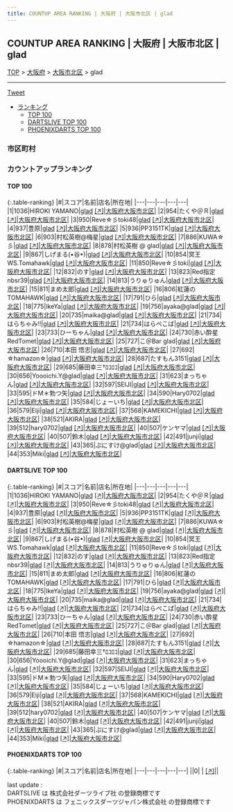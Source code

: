 ```yaml
---
title: COUNTUP AREA RANKING | 大阪府 | 大阪市北区 | glad
---
```

## COUNTUP AREA RANKING | 大阪府 | 大阪市北区 | glad

[TOP](/darts/rank/) > [大阪府](/darts/rank/大阪府/) > [大阪市北区](/darts/rank/大阪府/大阪市北区/) > glad

___

<a href="https://twitter.com/share?ref_src=twsrc%5Etfw" data-text="COUNTUP AREA RANKING | 大阪府大阪市北区glad" class="twitter-share-button" data-hashtags="DARTSLIVE,PHOENIXDARTS,darts,ダーツ" data-show-count="false">Tweet</a>

* [ランキング](#カウントアップランキング)
    * [TOP 100](#top-100)
    * [DARTSLIVE TOP 100](#dartslive-top-100)
    * [PHOENIXDARTS TOP 100](#phoenixdarts-top-100)

### 市区町村

<ul>

</ul>

### カウントアップランキング

#### TOP 100



{:.table-ranking}
|#|スコア|名前|店名|所在地|
|---|---|---|---|---|
|1|1036|<span class="rank-name-dl">HIROKI YAMANO</span>|<a href="/darts/rank/shops/3447a9be4a363108fec1ae84bb28bd87.html">glad</a> <a href="https://search.dartslive.com/jp/shop/3447a9be4a363108fec1ae84bb28bd87">[↗]</a>|<a href="/darts/rank/大阪府/大阪市北区">大阪府大阪市北区</a>|
|2|954|<span class="rank-name-dl">たくや＠Ｒ</span>|<a href="/darts/rank/shops/3447a9be4a363108fec1ae84bb28bd87.html">glad</a> <a href="https://search.dartslive.com/jp/shop/3447a9be4a363108fec1ae84bb28bd87">[↗]</a>|<a href="/darts/rank/大阪府/大阪市北区">大阪府大阪市北区</a>|
|3|950|<span class="rank-name-dl">Reve☆彡toki48</span>|<a href="/darts/rank/shops/3447a9be4a363108fec1ae84bb28bd87.html">glad</a> <a href="https://search.dartslive.com/jp/shop/3447a9be4a363108fec1ae84bb28bd87">[↗]</a>|<a href="/darts/rank/大阪府/大阪市北区">大阪府大阪市北区</a>|
|4|937|<span class="rank-name-dl">豊原</span>|<a href="/darts/rank/shops/3447a9be4a363108fec1ae84bb28bd87.html">glad</a> <a href="https://search.dartslive.com/jp/shop/3447a9be4a363108fec1ae84bb28bd87">[↗]</a>|<a href="/darts/rank/大阪府/大阪市北区">大阪府大阪市北区</a>|
|5|936|<span class="rank-name-dl">PP3151TK</span>|<a href="/darts/rank/shops/3447a9be4a363108fec1ae84bb28bd87.html">glad</a> <a href="https://search.dartslive.com/jp/shop/3447a9be4a363108fec1ae84bb28bd87">[↗]</a>|<a href="/darts/rank/大阪府/大阪市北区">大阪府大阪市北区</a>|
|6|903|<span class="rank-name-dl">村松英樹@梅星</span>|<a href="/darts/rank/shops/3447a9be4a363108fec1ae84bb28bd87.html">glad</a> <a href="https://search.dartslive.com/jp/shop/3447a9be4a363108fec1ae84bb28bd87">[↗]</a>|<a href="/darts/rank/大阪府/大阪市北区">大阪府大阪市北区</a>|
|7|886|<span class="rank-name-dl">KUWA☆彡</span>|<a href="/darts/rank/shops/3447a9be4a363108fec1ae84bb28bd87.html">glad</a> <a href="https://search.dartslive.com/jp/shop/3447a9be4a363108fec1ae84bb28bd87">[↗]</a>|<a href="/darts/rank/大阪府/大阪市北区">大阪府大阪市北区</a>|
|8|878|<span class="rank-name-dl">村松英樹 @ glad</span>|<a href="/darts/rank/shops/3447a9be4a363108fec1ae84bb28bd87.html">glad</a> <a href="https://search.dartslive.com/jp/shop/3447a9be4a363108fec1ae84bb28bd87">[↗]</a>|<a href="/darts/rank/大阪府/大阪市北区">大阪府大阪市北区</a>|
|9|867|<span class="rank-name-dl">しげまる(•谷•)</span>|<a href="/darts/rank/shops/3447a9be4a363108fec1ae84bb28bd87.html">glad</a> <a href="https://search.dartslive.com/jp/shop/3447a9be4a363108fec1ae84bb28bd87">[↗]</a>|<a href="/darts/rank/大阪府/大阪市北区">大阪府大阪市北区</a>|
|10|854|<span class="rank-name-dl">冥王WS.Tomahawk</span>|<a href="/darts/rank/shops/3447a9be4a363108fec1ae84bb28bd87.html">glad</a> <a href="https://search.dartslive.com/jp/shop/3447a9be4a363108fec1ae84bb28bd87">[↗]</a>|<a href="/darts/rank/大阪府/大阪市北区">大阪府大阪市北区</a>|
|11|850|<span class="rank-name-dl">Reve☆彡toki</span>|<a href="/darts/rank/shops/3447a9be4a363108fec1ae84bb28bd87.html">glad</a> <a href="https://search.dartslive.com/jp/shop/3447a9be4a363108fec1ae84bb28bd87">[↗]</a>|<a href="/darts/rank/大阪府/大阪市北区">大阪府大阪市北区</a>|
|12|832|<span class="rank-name-dl">のす</span>|<a href="/darts/rank/shops/3447a9be4a363108fec1ae84bb28bd87.html">glad</a> <a href="https://search.dartslive.com/jp/shop/3447a9be4a363108fec1ae84bb28bd87">[↗]</a>|<a href="/darts/rank/大阪府/大阪市北区">大阪府大阪市北区</a>|
|13|823|<span class="rank-name-dl">Red指定nbsr39</span>|<a href="/darts/rank/shops/3447a9be4a363108fec1ae84bb28bd87.html">glad</a> <a href="https://search.dartslive.com/jp/shop/3447a9be4a363108fec1ae84bb28bd87">[↗]</a>|<a href="/darts/rank/大阪府/大阪市北区">大阪府大阪市北区</a>|
|14|813|<span class="rank-name-dl">うりゅりゅん</span>|<a href="/darts/rank/shops/3447a9be4a363108fec1ae84bb28bd87.html">glad</a> <a href="https://search.dartslive.com/jp/shop/3447a9be4a363108fec1ae84bb28bd87">[↗]</a>|<a href="/darts/rank/大阪府/大阪市北区">大阪府大阪市北区</a>|
|15|811|<span class="rank-name-dl">まめ太郎</span>|<a href="/darts/rank/shops/3447a9be4a363108fec1ae84bb28bd87.html">glad</a> <a href="https://search.dartslive.com/jp/shop/3447a9be4a363108fec1ae84bb28bd87">[↗]</a>|<a href="/darts/rank/大阪府/大阪市北区">大阪府大阪市北区</a>|
|16|806|<span class="rank-name-dl">紅蓮のTOMAHAWK</span>|<a href="/darts/rank/shops/3447a9be4a363108fec1ae84bb28bd87.html">glad</a> <a href="https://search.dartslive.com/jp/shop/3447a9be4a363108fec1ae84bb28bd87">[↗]</a>|<a href="/darts/rank/大阪府/大阪市北区">大阪府大阪市北区</a>|
|17|791|<span class="rank-name-dl">ひら</span>|<a href="/darts/rank/shops/3447a9be4a363108fec1ae84bb28bd87.html">glad</a> <a href="https://search.dartslive.com/jp/shop/3447a9be4a363108fec1ae84bb28bd87">[↗]</a>|<a href="/darts/rank/大阪府/大阪市北区">大阪府大阪市北区</a>|
|18|775|<span class="rank-name-dl">IkeYa</span>|<a href="/darts/rank/shops/3447a9be4a363108fec1ae84bb28bd87.html">glad</a> <a href="https://search.dartslive.com/jp/shop/3447a9be4a363108fec1ae84bb28bd87">[↗]</a>|<a href="/darts/rank/大阪府/大阪市北区">大阪府大阪市北区</a>|
|19|756|<span class="rank-name-dl">ayaka@glad</span>|<a href="/darts/rank/shops/3447a9be4a363108fec1ae84bb28bd87.html">glad</a> <a href="https://search.dartslive.com/jp/shop/3447a9be4a363108fec1ae84bb28bd87">[↗]</a>|<a href="/darts/rank/大阪府/大阪市北区">大阪府大阪市北区</a>|
|20|735|<span class="rank-name-dl">maika@glad</span>|<a href="/darts/rank/shops/3447a9be4a363108fec1ae84bb28bd87.html">glad</a> <a href="https://search.dartslive.com/jp/shop/3447a9be4a363108fec1ae84bb28bd87">[↗]</a>|<a href="/darts/rank/大阪府/大阪市北区">大阪府大阪市北区</a>|
|21|734|<span class="rank-name-dl">はらちゃみ‼︎</span>|<a href="/darts/rank/shops/3447a9be4a363108fec1ae84bb28bd87.html">glad</a> <a href="https://search.dartslive.com/jp/shop/3447a9be4a363108fec1ae84bb28bd87">[↗]</a>|<a href="/darts/rank/大阪府/大阪市北区">大阪府大阪市北区</a>|
|21|734|<span class="rank-name-dl">はらぺこば</span>|<a href="/darts/rank/shops/3447a9be4a363108fec1ae84bb28bd87.html">glad</a> <a href="https://search.dartslive.com/jp/shop/3447a9be4a363108fec1ae84bb28bd87">[↗]</a>|<a href="/darts/rank/大阪府/大阪市北区">大阪府大阪市北区</a>|
|23|733|<span class="rank-name-dl">ひーちゃん</span>|<a href="/darts/rank/shops/3447a9be4a363108fec1ae84bb28bd87.html">glad</a> <a href="https://search.dartslive.com/jp/shop/3447a9be4a363108fec1ae84bb28bd87">[↗]</a>|<a href="/darts/rank/大阪府/大阪市北区">大阪府大阪市北区</a>|
|24|730|<span class="rank-name-dl">赤い酔星RedTomet</span>|<a href="/darts/rank/shops/3447a9be4a363108fec1ae84bb28bd87.html">glad</a> <a href="https://search.dartslive.com/jp/shop/3447a9be4a363108fec1ae84bb28bd87">[↗]</a>|<a href="/darts/rank/大阪府/大阪市北区">大阪府大阪市北区</a>|
|25|727|<span class="rank-name-dl">こ＠Bar glad</span>|<a href="/darts/rank/shops/3447a9be4a363108fec1ae84bb28bd87.html">glad</a> <a href="https://search.dartslive.com/jp/shop/3447a9be4a363108fec1ae84bb28bd87">[↗]</a>|<a href="/darts/rank/大阪府/大阪市北区">大阪府大阪市北区</a>|
|26|710|<span class="rank-name-dl">本田 悟志</span>|<a href="/darts/rank/shops/3447a9be4a363108fec1ae84bb28bd87.html">glad</a> <a href="https://search.dartslive.com/jp/shop/3447a9be4a363108fec1ae84bb28bd87">[↗]</a>|<a href="/darts/rank/大阪府/大阪市北区">大阪府大阪市北区</a>|
|27|692|<span class="rank-name-dl">☆hamazon☆</span>|<a href="/darts/rank/shops/3447a9be4a363108fec1ae84bb28bd87.html">glad</a> <a href="https://search.dartslive.com/jp/shop/3447a9be4a363108fec1ae84bb28bd87">[↗]</a>|<a href="/darts/rank/大阪府/大阪市北区">大阪府大阪市北区</a>|
|28|687|<span class="rank-name-dl">たすもん3151</span>|<a href="/darts/rank/shops/3447a9be4a363108fec1ae84bb28bd87.html">glad</a> <a href="https://search.dartslive.com/jp/shop/3447a9be4a363108fec1ae84bb28bd87">[↗]</a>|<a href="/darts/rank/大阪府/大阪市北区">大阪府大阪市北区</a>|
|29|685|<span class="rank-name-dl">藤田幸三†ﾛｺﾛｺ</span>|<a href="/darts/rank/shops/3447a9be4a363108fec1ae84bb28bd87.html">glad</a> <a href="https://search.dartslive.com/jp/shop/3447a9be4a363108fec1ae84bb28bd87">[↗]</a>|<a href="/darts/rank/大阪府/大阪市北区">大阪府大阪市北区</a>|
|30|656|<span class="rank-name-dl">Yoooichi.Y@glad</span>|<a href="/darts/rank/shops/3447a9be4a363108fec1ae84bb28bd87.html">glad</a> <a href="https://search.dartslive.com/jp/shop/3447a9be4a363108fec1ae84bb28bd87">[↗]</a>|<a href="/darts/rank/大阪府/大阪市北区">大阪府大阪市北区</a>|
|31|623|<span class="rank-name-dl">まっちゃん</span>|<a href="/darts/rank/shops/3447a9be4a363108fec1ae84bb28bd87.html">glad</a> <a href="https://search.dartslive.com/jp/shop/3447a9be4a363108fec1ae84bb28bd87">[↗]</a>|<a href="/darts/rank/大阪府/大阪市北区">大阪府大阪市北区</a>|
|32|597|<span class="rank-name-dl">SEIJI</span>|<a href="/darts/rank/shops/3447a9be4a363108fec1ae84bb28bd87.html">glad</a> <a href="https://search.dartslive.com/jp/shop/3447a9be4a363108fec1ae84bb28bd87">[↗]</a>|<a href="/darts/rank/大阪府/大阪市北区">大阪府大阪市北区</a>|
|33|595|<span class="rank-name-dl">ドM＊勃つ矢</span>|<a href="/darts/rank/shops/3447a9be4a363108fec1ae84bb28bd87.html">glad</a> <a href="https://search.dartslive.com/jp/shop/3447a9be4a363108fec1ae84bb28bd87">[↗]</a>|<a href="/darts/rank/大阪府/大阪市北区">大阪府大阪市北区</a>|
|34|590|<span class="rank-name-dl">Hary0702</span>|<a href="/darts/rank/shops/3447a9be4a363108fec1ae84bb28bd87.html">glad</a> <a href="https://search.dartslive.com/jp/shop/3447a9be4a363108fec1ae84bb28bd87">[↗]</a>|<a href="/darts/rank/大阪府/大阪市北区">大阪府大阪市北区</a>|
|35|584|<span class="rank-name-dl">じょーいち</span>|<a href="/darts/rank/shops/3447a9be4a363108fec1ae84bb28bd87.html">glad</a> <a href="https://search.dartslive.com/jp/shop/3447a9be4a363108fec1ae84bb28bd87">[↗]</a>|<a href="/darts/rank/大阪府/大阪市北区">大阪府大阪市北区</a>|
|36|579|<span class="rank-name-dl">Eiji</span>|<a href="/darts/rank/shops/3447a9be4a363108fec1ae84bb28bd87.html">glad</a> <a href="https://search.dartslive.com/jp/shop/3447a9be4a363108fec1ae84bb28bd87">[↗]</a>|<a href="/darts/rank/大阪府/大阪市北区">大阪府大阪市北区</a>|
|37|568|<span class="rank-name-dl">KAMEKICHI</span>|<a href="/darts/rank/shops/3447a9be4a363108fec1ae84bb28bd87.html">glad</a> <a href="https://search.dartslive.com/jp/shop/3447a9be4a363108fec1ae84bb28bd87">[↗]</a>|<a href="/darts/rank/大阪府/大阪市北区">大阪府大阪市北区</a>|
|38|521|<span class="rank-name-dl">AKIRA</span>|<a href="/darts/rank/shops/3447a9be4a363108fec1ae84bb28bd87.html">glad</a> <a href="https://search.dartslive.com/jp/shop/3447a9be4a363108fec1ae84bb28bd87">[↗]</a>|<a href="/darts/rank/大阪府/大阪市北区">大阪府大阪市北区</a>|
|39|512|<span class="rank-name-dl">hary0702</span>|<a href="/darts/rank/shops/3447a9be4a363108fec1ae84bb28bd87.html">glad</a> <a href="https://search.dartslive.com/jp/shop/3447a9be4a363108fec1ae84bb28bd87">[↗]</a>|<a href="/darts/rank/大阪府/大阪市北区">大阪府大阪市北区</a>|
|40|507|<span class="rank-name-dl">ケンヤマ</span>|<a href="/darts/rank/shops/3447a9be4a363108fec1ae84bb28bd87.html">glad</a> <a href="https://search.dartslive.com/jp/shop/3447a9be4a363108fec1ae84bb28bd87">[↗]</a>|<a href="/darts/rank/大阪府/大阪市北区">大阪府大阪市北区</a>|
|40|507|<span class="rank-name-dl">鈴木</span>|<a href="/darts/rank/shops/3447a9be4a363108fec1ae84bb28bd87.html">glad</a> <a href="https://search.dartslive.com/jp/shop/3447a9be4a363108fec1ae84bb28bd87">[↗]</a>|<a href="/darts/rank/大阪府/大阪市北区">大阪府大阪市北区</a>|
|42|491|<span class="rank-name-dl">junji</span>|<a href="/darts/rank/shops/3447a9be4a363108fec1ae84bb28bd87.html">glad</a> <a href="https://search.dartslive.com/jp/shop/3447a9be4a363108fec1ae84bb28bd87">[↗]</a>|<a href="/darts/rank/大阪府/大阪市北区">大阪府大阪市北区</a>|
|43|365|<span class="rank-name-dl">ぷにすけ@glad</span>|<a href="/darts/rank/shops/3447a9be4a363108fec1ae84bb28bd87.html">glad</a> <a href="https://search.dartslive.com/jp/shop/3447a9be4a363108fec1ae84bb28bd87">[↗]</a>|<a href="/darts/rank/大阪府/大阪市北区">大阪府大阪市北区</a>|
|44|353|<span class="rank-name-dl">Miki</span>|<a href="/darts/rank/shops/3447a9be4a363108fec1ae84bb28bd87.html">glad</a> <a href="https://search.dartslive.com/jp/shop/3447a9be4a363108fec1ae84bb28bd87">[↗]</a>|<a href="/darts/rank/大阪府/大阪市北区">大阪府大阪市北区</a>|


#### DARTSLIVE TOP 100



{:.table-ranking}
|#|スコア|名前|店名|所在地|
|---|---|---|---|---|
|1|1036|<span class="rank-name-dl">HIROKI YAMANO</span>|<a href="/darts/rank/shops/3447a9be4a363108fec1ae84bb28bd87.html">glad</a> <a href="https://search.dartslive.com/jp/shop/3447a9be4a363108fec1ae84bb28bd87">[↗]</a>|<a href="/darts/rank/大阪府/大阪市北区">大阪府大阪市北区</a>|
|2|954|<span class="rank-name-dl">たくや＠Ｒ</span>|<a href="/darts/rank/shops/3447a9be4a363108fec1ae84bb28bd87.html">glad</a> <a href="https://search.dartslive.com/jp/shop/3447a9be4a363108fec1ae84bb28bd87">[↗]</a>|<a href="/darts/rank/大阪府/大阪市北区">大阪府大阪市北区</a>|
|3|950|<span class="rank-name-dl">Reve☆彡toki48</span>|<a href="/darts/rank/shops/3447a9be4a363108fec1ae84bb28bd87.html">glad</a> <a href="https://search.dartslive.com/jp/shop/3447a9be4a363108fec1ae84bb28bd87">[↗]</a>|<a href="/darts/rank/大阪府/大阪市北区">大阪府大阪市北区</a>|
|4|937|<span class="rank-name-dl">豊原</span>|<a href="/darts/rank/shops/3447a9be4a363108fec1ae84bb28bd87.html">glad</a> <a href="https://search.dartslive.com/jp/shop/3447a9be4a363108fec1ae84bb28bd87">[↗]</a>|<a href="/darts/rank/大阪府/大阪市北区">大阪府大阪市北区</a>|
|5|936|<span class="rank-name-dl">PP3151TK</span>|<a href="/darts/rank/shops/3447a9be4a363108fec1ae84bb28bd87.html">glad</a> <a href="https://search.dartslive.com/jp/shop/3447a9be4a363108fec1ae84bb28bd87">[↗]</a>|<a href="/darts/rank/大阪府/大阪市北区">大阪府大阪市北区</a>|
|6|903|<span class="rank-name-dl">村松英樹@梅星</span>|<a href="/darts/rank/shops/3447a9be4a363108fec1ae84bb28bd87.html">glad</a> <a href="https://search.dartslive.com/jp/shop/3447a9be4a363108fec1ae84bb28bd87">[↗]</a>|<a href="/darts/rank/大阪府/大阪市北区">大阪府大阪市北区</a>|
|7|886|<span class="rank-name-dl">KUWA☆彡</span>|<a href="/darts/rank/shops/3447a9be4a363108fec1ae84bb28bd87.html">glad</a> <a href="https://search.dartslive.com/jp/shop/3447a9be4a363108fec1ae84bb28bd87">[↗]</a>|<a href="/darts/rank/大阪府/大阪市北区">大阪府大阪市北区</a>|
|8|878|<span class="rank-name-dl">村松英樹 @ glad</span>|<a href="/darts/rank/shops/3447a9be4a363108fec1ae84bb28bd87.html">glad</a> <a href="https://search.dartslive.com/jp/shop/3447a9be4a363108fec1ae84bb28bd87">[↗]</a>|<a href="/darts/rank/大阪府/大阪市北区">大阪府大阪市北区</a>|
|9|867|<span class="rank-name-dl">しげまる(•谷•)</span>|<a href="/darts/rank/shops/3447a9be4a363108fec1ae84bb28bd87.html">glad</a> <a href="https://search.dartslive.com/jp/shop/3447a9be4a363108fec1ae84bb28bd87">[↗]</a>|<a href="/darts/rank/大阪府/大阪市北区">大阪府大阪市北区</a>|
|10|854|<span class="rank-name-dl">冥王WS.Tomahawk</span>|<a href="/darts/rank/shops/3447a9be4a363108fec1ae84bb28bd87.html">glad</a> <a href="https://search.dartslive.com/jp/shop/3447a9be4a363108fec1ae84bb28bd87">[↗]</a>|<a href="/darts/rank/大阪府/大阪市北区">大阪府大阪市北区</a>|
|11|850|<span class="rank-name-dl">Reve☆彡toki</span>|<a href="/darts/rank/shops/3447a9be4a363108fec1ae84bb28bd87.html">glad</a> <a href="https://search.dartslive.com/jp/shop/3447a9be4a363108fec1ae84bb28bd87">[↗]</a>|<a href="/darts/rank/大阪府/大阪市北区">大阪府大阪市北区</a>|
|12|832|<span class="rank-name-dl">のす</span>|<a href="/darts/rank/shops/3447a9be4a363108fec1ae84bb28bd87.html">glad</a> <a href="https://search.dartslive.com/jp/shop/3447a9be4a363108fec1ae84bb28bd87">[↗]</a>|<a href="/darts/rank/大阪府/大阪市北区">大阪府大阪市北区</a>|
|13|823|<span class="rank-name-dl">Red指定nbsr39</span>|<a href="/darts/rank/shops/3447a9be4a363108fec1ae84bb28bd87.html">glad</a> <a href="https://search.dartslive.com/jp/shop/3447a9be4a363108fec1ae84bb28bd87">[↗]</a>|<a href="/darts/rank/大阪府/大阪市北区">大阪府大阪市北区</a>|
|14|813|<span class="rank-name-dl">うりゅりゅん</span>|<a href="/darts/rank/shops/3447a9be4a363108fec1ae84bb28bd87.html">glad</a> <a href="https://search.dartslive.com/jp/shop/3447a9be4a363108fec1ae84bb28bd87">[↗]</a>|<a href="/darts/rank/大阪府/大阪市北区">大阪府大阪市北区</a>|
|15|811|<span class="rank-name-dl">まめ太郎</span>|<a href="/darts/rank/shops/3447a9be4a363108fec1ae84bb28bd87.html">glad</a> <a href="https://search.dartslive.com/jp/shop/3447a9be4a363108fec1ae84bb28bd87">[↗]</a>|<a href="/darts/rank/大阪府/大阪市北区">大阪府大阪市北区</a>|
|16|806|<span class="rank-name-dl">紅蓮のTOMAHAWK</span>|<a href="/darts/rank/shops/3447a9be4a363108fec1ae84bb28bd87.html">glad</a> <a href="https://search.dartslive.com/jp/shop/3447a9be4a363108fec1ae84bb28bd87">[↗]</a>|<a href="/darts/rank/大阪府/大阪市北区">大阪府大阪市北区</a>|
|17|791|<span class="rank-name-dl">ひら</span>|<a href="/darts/rank/shops/3447a9be4a363108fec1ae84bb28bd87.html">glad</a> <a href="https://search.dartslive.com/jp/shop/3447a9be4a363108fec1ae84bb28bd87">[↗]</a>|<a href="/darts/rank/大阪府/大阪市北区">大阪府大阪市北区</a>|
|18|775|<span class="rank-name-dl">IkeYa</span>|<a href="/darts/rank/shops/3447a9be4a363108fec1ae84bb28bd87.html">glad</a> <a href="https://search.dartslive.com/jp/shop/3447a9be4a363108fec1ae84bb28bd87">[↗]</a>|<a href="/darts/rank/大阪府/大阪市北区">大阪府大阪市北区</a>|
|19|756|<span class="rank-name-dl">ayaka@glad</span>|<a href="/darts/rank/shops/3447a9be4a363108fec1ae84bb28bd87.html">glad</a> <a href="https://search.dartslive.com/jp/shop/3447a9be4a363108fec1ae84bb28bd87">[↗]</a>|<a href="/darts/rank/大阪府/大阪市北区">大阪府大阪市北区</a>|
|20|735|<span class="rank-name-dl">maika@glad</span>|<a href="/darts/rank/shops/3447a9be4a363108fec1ae84bb28bd87.html">glad</a> <a href="https://search.dartslive.com/jp/shop/3447a9be4a363108fec1ae84bb28bd87">[↗]</a>|<a href="/darts/rank/大阪府/大阪市北区">大阪府大阪市北区</a>|
|21|734|<span class="rank-name-dl">はらちゃみ‼︎</span>|<a href="/darts/rank/shops/3447a9be4a363108fec1ae84bb28bd87.html">glad</a> <a href="https://search.dartslive.com/jp/shop/3447a9be4a363108fec1ae84bb28bd87">[↗]</a>|<a href="/darts/rank/大阪府/大阪市北区">大阪府大阪市北区</a>|
|21|734|<span class="rank-name-dl">はらぺこば</span>|<a href="/darts/rank/shops/3447a9be4a363108fec1ae84bb28bd87.html">glad</a> <a href="https://search.dartslive.com/jp/shop/3447a9be4a363108fec1ae84bb28bd87">[↗]</a>|<a href="/darts/rank/大阪府/大阪市北区">大阪府大阪市北区</a>|
|23|733|<span class="rank-name-dl">ひーちゃん</span>|<a href="/darts/rank/shops/3447a9be4a363108fec1ae84bb28bd87.html">glad</a> <a href="https://search.dartslive.com/jp/shop/3447a9be4a363108fec1ae84bb28bd87">[↗]</a>|<a href="/darts/rank/大阪府/大阪市北区">大阪府大阪市北区</a>|
|24|730|<span class="rank-name-dl">赤い酔星RedTomet</span>|<a href="/darts/rank/shops/3447a9be4a363108fec1ae84bb28bd87.html">glad</a> <a href="https://search.dartslive.com/jp/shop/3447a9be4a363108fec1ae84bb28bd87">[↗]</a>|<a href="/darts/rank/大阪府/大阪市北区">大阪府大阪市北区</a>|
|25|727|<span class="rank-name-dl">こ＠Bar glad</span>|<a href="/darts/rank/shops/3447a9be4a363108fec1ae84bb28bd87.html">glad</a> <a href="https://search.dartslive.com/jp/shop/3447a9be4a363108fec1ae84bb28bd87">[↗]</a>|<a href="/darts/rank/大阪府/大阪市北区">大阪府大阪市北区</a>|
|26|710|<span class="rank-name-dl">本田 悟志</span>|<a href="/darts/rank/shops/3447a9be4a363108fec1ae84bb28bd87.html">glad</a> <a href="https://search.dartslive.com/jp/shop/3447a9be4a363108fec1ae84bb28bd87">[↗]</a>|<a href="/darts/rank/大阪府/大阪市北区">大阪府大阪市北区</a>|
|27|692|<span class="rank-name-dl">☆hamazon☆</span>|<a href="/darts/rank/shops/3447a9be4a363108fec1ae84bb28bd87.html">glad</a> <a href="https://search.dartslive.com/jp/shop/3447a9be4a363108fec1ae84bb28bd87">[↗]</a>|<a href="/darts/rank/大阪府/大阪市北区">大阪府大阪市北区</a>|
|28|687|<span class="rank-name-dl">たすもん3151</span>|<a href="/darts/rank/shops/3447a9be4a363108fec1ae84bb28bd87.html">glad</a> <a href="https://search.dartslive.com/jp/shop/3447a9be4a363108fec1ae84bb28bd87">[↗]</a>|<a href="/darts/rank/大阪府/大阪市北区">大阪府大阪市北区</a>|
|29|685|<span class="rank-name-dl">藤田幸三†ﾛｺﾛｺ</span>|<a href="/darts/rank/shops/3447a9be4a363108fec1ae84bb28bd87.html">glad</a> <a href="https://search.dartslive.com/jp/shop/3447a9be4a363108fec1ae84bb28bd87">[↗]</a>|<a href="/darts/rank/大阪府/大阪市北区">大阪府大阪市北区</a>|
|30|656|<span class="rank-name-dl">Yoooichi.Y@glad</span>|<a href="/darts/rank/shops/3447a9be4a363108fec1ae84bb28bd87.html">glad</a> <a href="https://search.dartslive.com/jp/shop/3447a9be4a363108fec1ae84bb28bd87">[↗]</a>|<a href="/darts/rank/大阪府/大阪市北区">大阪府大阪市北区</a>|
|31|623|<span class="rank-name-dl">まっちゃん</span>|<a href="/darts/rank/shops/3447a9be4a363108fec1ae84bb28bd87.html">glad</a> <a href="https://search.dartslive.com/jp/shop/3447a9be4a363108fec1ae84bb28bd87">[↗]</a>|<a href="/darts/rank/大阪府/大阪市北区">大阪府大阪市北区</a>|
|32|597|<span class="rank-name-dl">SEIJI</span>|<a href="/darts/rank/shops/3447a9be4a363108fec1ae84bb28bd87.html">glad</a> <a href="https://search.dartslive.com/jp/shop/3447a9be4a363108fec1ae84bb28bd87">[↗]</a>|<a href="/darts/rank/大阪府/大阪市北区">大阪府大阪市北区</a>|
|33|595|<span class="rank-name-dl">ドM＊勃つ矢</span>|<a href="/darts/rank/shops/3447a9be4a363108fec1ae84bb28bd87.html">glad</a> <a href="https://search.dartslive.com/jp/shop/3447a9be4a363108fec1ae84bb28bd87">[↗]</a>|<a href="/darts/rank/大阪府/大阪市北区">大阪府大阪市北区</a>|
|34|590|<span class="rank-name-dl">Hary0702</span>|<a href="/darts/rank/shops/3447a9be4a363108fec1ae84bb28bd87.html">glad</a> <a href="https://search.dartslive.com/jp/shop/3447a9be4a363108fec1ae84bb28bd87">[↗]</a>|<a href="/darts/rank/大阪府/大阪市北区">大阪府大阪市北区</a>|
|35|584|<span class="rank-name-dl">じょーいち</span>|<a href="/darts/rank/shops/3447a9be4a363108fec1ae84bb28bd87.html">glad</a> <a href="https://search.dartslive.com/jp/shop/3447a9be4a363108fec1ae84bb28bd87">[↗]</a>|<a href="/darts/rank/大阪府/大阪市北区">大阪府大阪市北区</a>|
|36|579|<span class="rank-name-dl">Eiji</span>|<a href="/darts/rank/shops/3447a9be4a363108fec1ae84bb28bd87.html">glad</a> <a href="https://search.dartslive.com/jp/shop/3447a9be4a363108fec1ae84bb28bd87">[↗]</a>|<a href="/darts/rank/大阪府/大阪市北区">大阪府大阪市北区</a>|
|37|568|<span class="rank-name-dl">KAMEKICHI</span>|<a href="/darts/rank/shops/3447a9be4a363108fec1ae84bb28bd87.html">glad</a> <a href="https://search.dartslive.com/jp/shop/3447a9be4a363108fec1ae84bb28bd87">[↗]</a>|<a href="/darts/rank/大阪府/大阪市北区">大阪府大阪市北区</a>|
|38|521|<span class="rank-name-dl">AKIRA</span>|<a href="/darts/rank/shops/3447a9be4a363108fec1ae84bb28bd87.html">glad</a> <a href="https://search.dartslive.com/jp/shop/3447a9be4a363108fec1ae84bb28bd87">[↗]</a>|<a href="/darts/rank/大阪府/大阪市北区">大阪府大阪市北区</a>|
|39|512|<span class="rank-name-dl">hary0702</span>|<a href="/darts/rank/shops/3447a9be4a363108fec1ae84bb28bd87.html">glad</a> <a href="https://search.dartslive.com/jp/shop/3447a9be4a363108fec1ae84bb28bd87">[↗]</a>|<a href="/darts/rank/大阪府/大阪市北区">大阪府大阪市北区</a>|
|40|507|<span class="rank-name-dl">ケンヤマ</span>|<a href="/darts/rank/shops/3447a9be4a363108fec1ae84bb28bd87.html">glad</a> <a href="https://search.dartslive.com/jp/shop/3447a9be4a363108fec1ae84bb28bd87">[↗]</a>|<a href="/darts/rank/大阪府/大阪市北区">大阪府大阪市北区</a>|
|40|507|<span class="rank-name-dl">鈴木</span>|<a href="/darts/rank/shops/3447a9be4a363108fec1ae84bb28bd87.html">glad</a> <a href="https://search.dartslive.com/jp/shop/3447a9be4a363108fec1ae84bb28bd87">[↗]</a>|<a href="/darts/rank/大阪府/大阪市北区">大阪府大阪市北区</a>|
|42|491|<span class="rank-name-dl">junji</span>|<a href="/darts/rank/shops/3447a9be4a363108fec1ae84bb28bd87.html">glad</a> <a href="https://search.dartslive.com/jp/shop/3447a9be4a363108fec1ae84bb28bd87">[↗]</a>|<a href="/darts/rank/大阪府/大阪市北区">大阪府大阪市北区</a>|
|43|365|<span class="rank-name-dl">ぷにすけ@glad</span>|<a href="/darts/rank/shops/3447a9be4a363108fec1ae84bb28bd87.html">glad</a> <a href="https://search.dartslive.com/jp/shop/3447a9be4a363108fec1ae84bb28bd87">[↗]</a>|<a href="/darts/rank/大阪府/大阪市北区">大阪府大阪市北区</a>|
|44|353|<span class="rank-name-dl">Miki</span>|<a href="/darts/rank/shops/3447a9be4a363108fec1ae84bb28bd87.html">glad</a> <a href="https://search.dartslive.com/jp/shop/3447a9be4a363108fec1ae84bb28bd87">[↗]</a>|<a href="/darts/rank/大阪府/大阪市北区">大阪府大阪市北区</a>|


#### PHOENIXDARTS TOP 100



{:.table-ranking}
|#|スコア|名前|店名|所在地|
|---|---|---|---|---|
||0|<span class="rank-name-dl"> </span>|<a href="/darts/rank/shops/.html"></a> <a href="">[↗]</a>|<a href="/darts/rank//"></a>|


<div class="footer border-top border-gray-light mt-5 pt-3 text-right text-gray">
    last update : <span style="font-weight: italic" id="foot_last_modified"></span><br />
    DARTSLIVE は 株式会社ダーツライブ社 の登録商標です<br />
    PHOENIXDARTS は フェニックスダーツジャパン株式会社 の登録商標です<br />
</div>

<script src="https://cdnjs.cloudflare.com/ajax/libs/jquery.tablesorter/2.31.3/js/jquery.tablesorter.min.js" integrity="sha512-qzgd5cYSZcosqpzpn7zF2ZId8f/8CHmFKZ8j7mU4OUXTNRd5g+ZHBPsgKEwoqxCtdQvExE5LprwwPAgoicguNg==" crossorigin="anonymous" referrerpolicy="no-referrer"></script>
<link rel="stylesheet" href="https://cdnjs.cloudflare.com/ajax/libs/jquery.tablesorter/2.31.3/css/theme.default.min.css" integrity="sha512-wghhOJkjQX0Lh3NSWvNKeZ0ZpNn+SPVXX1Qyc9OCaogADktxrBiBdKGDoqVUOyhStvMBmJQ8ZdMHiR3wuEq8+w==" crossorigin="anonymous" referrerpolicy="no-referrer" />
<script>
$(function() {
    $(".table-ranking").tablesorter({sortList:[[0, 0]]});
    $("#foot_last_modified").text(formatDate(new Date(document.lastModified), 'yyyy-MM-dd HH:mm:ss'));
});
</script>

<script async src="https://platform.twitter.com/widgets.js" charset="utf-8"></script>